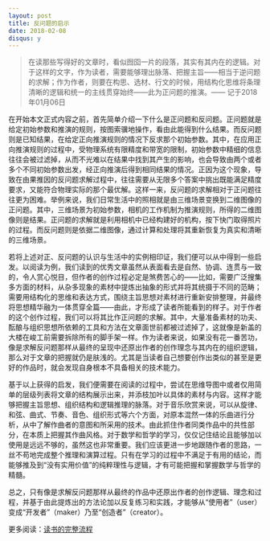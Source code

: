 ```yaml
---
layout: post
title: 反问题的启示
date: 2018-02-08
disqus: y
---
```


> 在读那些写得好的文章时，看似囫囵一片的段落，其实有其内在的逻辑。对于这样的文字，作为读者，需要能够理出脉落、把握主旨——相当于逆问题的求解；作为作者，则要在构思、选材、行文的时候，用结构化思维将条理清晰的逻辑和统一的主线贯穿始终——此为正问题的推演。—— 记于2018年01月06日

在开始本文正式内容之前，首先简单介绍一下什么是正问题和反问题。正问题就是给定初始参数和推演的规则，按图索骥地操作，看由此能得到什么结果。而反问题则是已知结果，在给定正向推演规则的情况下反求那个初始参数。其中，在应用正向推演规则的过程中，受物理系统有限精度和带宽的限制，初始参数中精细的信息往往会被过滤掉，从而不光难以在结果中找到其产生的影响，也会导致由两个或者多个不同初始参数出发，经正向推演后得到相同结果的情况。正因为这个现象，导致在由果推因的反问题求解过程中，往往需要从无限多个答案中挑出既能满足精度要求，又能符合物理实际的那个最优解。这样一来，反问题的求解相对于正问题往往更为困难。举例来说，我们日常生活中的照相就是由三维场景变换到二维图像的正问题。其中，三维场景为初始参数，相机的工作机制为推演规则，所得的二维图像则是结果。正问题的求解就是利用相机中已经构建好的机构，按下快门取得照片的过程。而反问题则是依据二维图像，通过计算和处理将其重新恢复为真实和清晰的三维场景。

若将上述对正、反问题的认识与生活中的实例相印证，我们便可以从中得到一些启发。以阅读为例，我们读到的优秀文章虽然从表面看去是自然、协调、连贯与一致的，令人赏心悦目，但作者的创作过程必定是煞费苦心的——比如，需要广泛搜集多方面的材料，从杂多现象的素材中提炼出抽象的形式并将其统摄于不同的范畴；需要用结构化的思维和表达方式，围绕主旨思想对素材进行重新安排整理，并最终将思想精华融为一体贯穿全篇——由此，才形成了读者所能看到的样子。对于作者的这个创作过程，我们可以将其比作正问题的求解。其中，大量准备素材的功夫、酝酿与组织思想所依赖的工具和方法在文章面世前都被过滤掉了，这就像是新盖的大楼在峻工前需要拆除所有的脚手架一样。作为读者来说，如果没有花一番苦功，像是求解反问题那样从最终的呈现中还原出作者的创作理念与其内在的组织逻辑，那么对于文章的把握就仍是肤浅的。尤其是当读者自己想要创作出类似的甚至是更好的作品时，就会发现自身根本不具备相关的技术能力。

基于以上获得的启发，我们便需要在阅读的过程中，尝试在思维导图中或者仅用简单的层级列表将文章的结构展示出来，并添枝加叶以具体的素材与内容。这样才能够把握主旨思想、组织结构和逻辑推理的脉落。对于音乐欣赏来说，可以从旋律、和弦、曲式、节奏、音色、组织形式等六个方面，对原本混然一体的乐曲进行分析，从中了解作曲者的意图和所采用的技术。由此抓住作者同类作品中的共性部分，在本质上把握其作曲风格。对于数学和哲学的学习，仅仅记住结论且能够加以使用是远远不够的，虽然这也非常重要。我们应该更进一步地跟随作者的思路，一丝不苟地完成整个推理和演算过程。只有在学习的过程中不满足于有用的结论，而能够推及到“没有实用价值”的纯粹理性与逻辑，才有可能把握和掌握数学与哲学的精髓。

总之，只有像是求解反问题那样从最终的作品中还原出作者的创作逻辑、理念和过程，并基于由此提炼出的方法论加以反复练习和实践，才能够从“使用者”（user）变成“开发者”（maker）乃至“创造者”（creator）。

更多阅读：[读书的完整流程](https://www.douban.com/note/583246068/)
